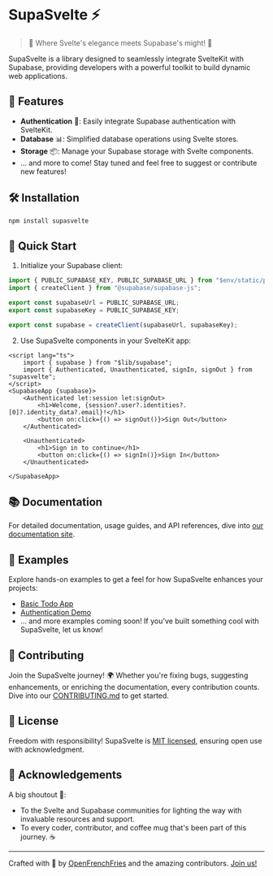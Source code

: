 # SupaSvelte ⚡

> 🌟 Where Svelte's elegance meets Supabase's might! 🌟

SupaSvelte is a library designed to seamlessly integrate SvelteKit with Supabase, providing developers with a powerful toolkit to build dynamic web applications.

## 🎉 Features

- **Authentication** 🔐: Easily integrate Supabase authentication with SvelteKit.
- **Database** 📊: Simplified database operations using Svelte stores.
- **Storage** 📦: Manage your Supabase storage with Svelte components.
- ... and more to come! Stay tuned and feel free to suggest or contribute new features!

## 🛠 Installation

```bash
npm install supasvelte
```

## 🚀 Quick Start

1. Initialize your Supabase client:

```ts
import { PUBLIC_SUPABASE_KEY, PUBLIC_SUPABASE_URL } from "$env/static/public";
import { createClient } from "@supabase/supabase-js";

export const supabaseUrl = PUBLIC_SUPABASE_URL;
export const supabaseKey = PUBLIC_SUPABASE_KEY;

export const supabase = createClient(supabaseUrl, supabaseKey);
```

2. Use SupaSvelte components in your SvelteKit app:

```svelte
<script lang="ts">
    import { supabase } from "$lib/supabase";
    import { Authenticated, Unauthenticated, signIn, signOut } from "supasvelte";
</script>
<SupabaseApp {supabase}>
    <Authenticated let:session let:signOut>    
        <h1>Welcome, {session?.user?.identities?.[0]?.identity_data?.email}!</h1>
        <button on:click={() => signOut()}>Sign Out</button>
    </Authenticated>

    <Unauthenticated>
        <h1>Sign in to continue</h1>
        <button on:click={() => signIn()}>Sign In</button>
    </Unauthenticated>

</SupabaseApp>
```

## 📚 Documentation

For detailed documentation, usage guides, and API references, dive into [our documentation site](http://supasvelte.openfrenchfries.com/getting-started).

## 📖 Examples

Explore hands-on examples to get a feel for how SupaSvelte enhances your projects:
- [Basic Todo App](https://github.com/orgs/OpenFrenchFries/repositories)
- [Authentication Demo](https://github.com/orgs/OpenFrenchFries/repositories)
- ... and more examples coming soon! If you've built something cool with SupaSvelte, let us know!

## 💪 Contributing

Join the SupaSvelte journey! 🌍 Whether you're fixing bugs, suggesting enhancements, or enriching the documentation, every contribution counts. Dive into our [CONTRIBUTING.md](.github/CONTRIBUTING.md) to get started.

## 📜 License

Freedom with responsibility! SupaSvelte is [MIT licensed](LICENSE), ensuring open use with acknowledgment.

## 🙌 Acknowledgements

A big shoutout 📣:
- To the Svelte and Supabase communities for lighting the way with invaluable resources and support.
- To every coder, contributor, and coffee mug that's been part of this journey. ☕

---

Crafted with 🧡 by [OpenFrenchFries](https://github.com/OpenFrenchFries) and the amazing contributors. [Join us!](.github/CONTRIBUTING.md)